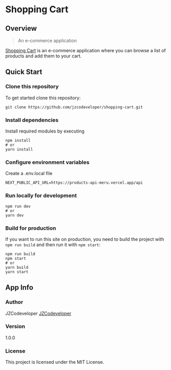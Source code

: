 # Shopping Cart

## Overview

> An e-commerce application

[Shopping Cart](https://shopping-cart-jzcoding.vercel.app) is an e-commerce application where you can browse a list of products and add them to your cart.

## Quick Start

### Clone this repository

To get started clone this repository:

```
git clone https://github.com/jzcodeveloper/shopping-cart.git
```

### Install dependencies

Install required modules by executing

```
npm install
# or
yarn install
```

### Configure environment variables

Create a .env.local file

```
NEXT_PUBLIC_API_URL=https://products-api-meru.vercel.app/api
```

### Run locally for development

```
npm run dev
# or
yarn dev
```

### Build for production

If you want to run this site on production, you need to build the project with `npm run build` and then run it with `npm start`:

```
npm run build
npm start
# or
yarn build
yarn start
```

## App Info

### Author

JZCodeveloper
[JZCodeveloper](https://jz-web-developer.herokuapp.com)

### Version

1.0.0

### License

This project is licensed under the MIT License.
